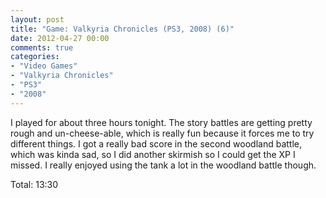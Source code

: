 ```yaml
---
layout: post
title: "Game: Valkyria Chronicles (PS3, 2008) (6)"
date: 2012-04-27 00:00
comments: true
categories:
- "Video Games"
- "Valkyria Chronicles"
- "PS3"
- "2008"
---
```


I played for about three hours tonight. The story battles are
getting pretty rough and un-cheese-able, which is really fun
because it forces me to try different things. I got a really bad
score in the second woodland battle, which was kinda sad, so I did
another skirmish so I could get the XP I missed. I really enjoyed
using the tank a lot in the woodland battle though.

Total: 13:30

